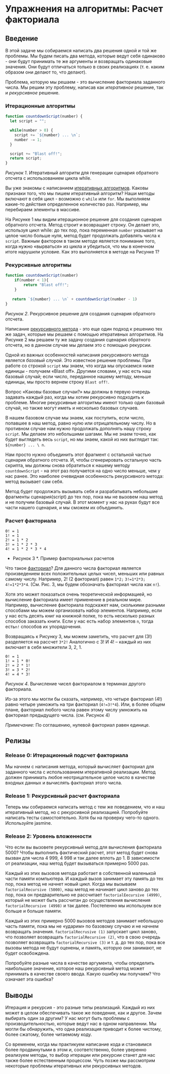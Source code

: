 # Упражнения на алгоритмы: Расчет факториала

## Введение

В этой задаче мы собираемся написать два решения одной и той же проблемы. Мы будем писать два метода, которые ведут себя одинаково - они будут принимать те же аргументы и возвращать одинаковые значения. Они будут отличаться только в своих реализациях (т. е. каким образом они делают то, что делают).

Проблема, которую мы решаем - это вычисление факториала заданного числа. Мы решим эту проблему, написав как *итеративное* решение, так и *рекурсивное* решение.

### Итерационные алгоритмы
 
```javascript
function countdownScript(number) {
  let script = "";

  while(number > 0) {
    script += `${number} ... \n`;
    number -= 1;
  }

  script += "Blast off!";
  return script;
}
```
*Рисунок 1*. Итеративный алгоритм для генерации сценария обратного отсчета с использованием цикла while.

Вы уже знакомы с написанием [итеративных алгоритмов](https://en.wikipedia.org/wiki/Iteration#Computing). Каковы признаки того, что мы пишем итеративный алгоритм? Наши методы включают в себя цикл - возможно с `while` или `for`. Мы выполняем какие-то действия определенное количество раз. Например, мы перебираем элементы в массиве.

На Рисунке 1 мы видим итерационное решение для создания сценария обратного отсчета. Метод строит и возвращает строку. Он делает это, используя цикл while: до тех пор, пока переменная `number` указывает на целое число больше нуля, метод будет продолжать добавлять числа к `script`. Важным фактором в таком методе является понимание того, когда нужно «вырваться» из цикла и убедиться, что мы в конечном итоге нарушили условие. 
Как это выполняется в методе на Рисунке 1?

### Рекурсивные алгоритмы
 
```javascript
function countdownScript(number)
 	if(number < 1){ 
 		return "Blast off!"; 
  	}
 
   return `${number} ... \n` + countdownScript(number - 1)
}
```
*Рисунок 2*. Рекурсивное решение для создания сценария обратного отсчета.

Написание [рекурсивного метода](http://en.wikipedia.org/wiki/Recursion_%28computer_science%29) - это еще один подход к решению тех же задач, которые мы решаем с помощью итеративных алгоритмов. На Рисунке 2 мы решаем ту же задачу создания сценария обратного отсчета, но в данном случае мы делаем это с помощью рекурсии.

Одной из важных особенностей написания рекурсивного метода является *базовый случай*. Это известное решение проблемы. При работе со строкой `script` мы знаем, что когда мы опускаемся ниже единицы - получаем «Blast off». Другими словами, у нас есть наш базовый случай; если число, переданное нашему методу, меньше единицы, мы просто вернем строку `Blast off!`.

Вопрос «Каковы базовые случаи?»  мы должны в первую очередь задавать каждый раз, когда мы хотим рекурсивно подходить к проблеме. Многие рекурсивные алгоритмы имеют только один базовый случай, но также могут иметь и несколько базовых случаев.

В нашем базовом случае мы знаем, как поступить, если число, попавшее в наш метод, равно нулю или отрицательному числу. Но в противном случае нам нужно продолжать дополнять нашу строку `script`. Мы делаем это небольшими шагами. Мы не знаем точно, как будет выглядеть весь `script`, но мы знаем, какой из них выглядит так: `${number} ... \ n`.

Нам просто нужно объединить этот фрагмент с остальной частью сценария обратного отсчета. И, чтобы сгенерировать остальную часть скрипта, мы должны снова обратиться к  нашему методу `countdownScript` - на этот раз получается на одно число меньше, чем у нас ранее. Это наиболее очевидная особенность рекурсивного метода: метод вызывает сам себя.

Метод будет продолжать вызывать себя и разрабатывать небольшие фрагменты сценария(script) до тех пор, пока мы не вызовем наш метод и не получим базовый случай. В этот момент у нас на руках будут все части нашего сценария, и мы сможем их объединить.

### Расчет факториала
 
```
0! = 1
1! = 1
2! = 1 * 2
3! = 1 * 2 * 3
4! = 1 * 2 * 3 * 4
```

* Рисунок 3 *. Пример факториальных расчетов

Что такое [факториал](http://en.wikipedia.org/wiki/Factorial)? Для данного числа факториал является произведением всех положительных целых чисел, меньших или равных самому числу. Например, 2! (2 факториал) равен `1*2;` `3!=1*2*3;` `4!=1*2*3*4`. (См. Рис. 3, мы будем обозначать факториал числа как `n!`).

Хотя это может показаться очень теоретической информацией, но вычисление факториала имеет применение в реальном мире. Например, вычисление факториала подскажет нам, сколькими разными способами мы можем организовать набор элементов. Например, если у нас есть десять книг на книжной полке, то есть несколько разных способов заказать книги. Если у нас есть набор элементов `n`, тогда есть` n! ` способов их упорядочения.

Возвращаясь к Рисунку 3, мы можем заметить, что расчет для (3!) разделяется на рассчет `3*2!`  Аналогично с 3! И 4! – каждый  из них включает в себя множители 3, 2, 1. 

```
0! = 1
1! = 1 * 0!
2! = 2 * 1!
3! = 3 * 2!
4! = 4 * 3!
```

*Рисунок 4*. Вычисление чисел факториалом в терминах другого факториала.

Из-за этого мы могли бы сказать, например, что четыре факториал (4!)  равно четыре умножить на три факториал  (`4!=3!*4`).  Или, в более общем плане, факториал любого числа равен этому числу умножить на факториал предыдущего числа. (см. Рисунок 4)

*Примечание:* По соглашению, нулевой факториал равен единице.


## Релизы
### Release 0: Итерационный подсчет факториала

Мы начнем с написания метода, который вычисляет факториал для заданного числа с использованием итеративной реализации. Метод должен принимать любое неотрицательное целое число в качестве входных данных и вычислять факториал этого числа.


### Release 1: Рекурсивный расчет факториала

Теперь мы собираемся написать метод с тем же поведением, что и наш итеративный метод, но с рекурсивной реализацией. Попробуйте написать тесты самостоятельно. Хотя бы на проверку чего-то одного. Используйте jasmine.


### Release 2: Уровень вложенности

Что если вы вызовете рекурсивный метод для вычисления факториала 5000? Чтобы выполнить фактический расчет, этот метод будет снова вызван для числа 4 999, 4 998 и так далее вплоть до 1. В зависимости от реализации, наш метод будет вызываться примерно 5000 раз.

Каждый из этих вызовов метода работает в собственной маленькой части памяти компьютера. И каждый вызов занимает эту память до тех пор, пока метод не начнет новый цикл. Когда мы вызываем `factorialRecursive (5000)`, наш метод не начинает цикл заново до тех пор, пока он предварительно не рассчитает `factorialEecursive (4999)`, который не может быть рассчитан до осуществления вычисления `factorialRecursive (4998)` и так далее. Постепенно мы используем все больше и больше памяти.

Каждый из этих примерно 5000 вызовов методов занимает небольшую часть памяти, пока мы не «ударим» по базовому случаю и не начнем возвращать значения. `factorialRecrusive (1)` запускает цикл заново, что позволяет возвращать `factorialRecursive (2)`, что в свою очередь позволяет возвращать `factorialRecursive (3)` и т. д. до тех пор, пока все вызовы метода не будут оценены, и память, которую они занимают, не будет освобождена.

Попробуйте разные числа в качестве аргумента, чтобы определить наибольшее значение, которое наш рекурсивный метод может принимать в качестве своего ввода. Какую ошибку мы получаем? Что означает эта ошибка?


## Выводы

Итерация и рекурсия - это разные типы реализаций. Каждый из них может в целом обеспечивать такое же поведение, как и другое. Зачем выбирать один за другим? У нас могут быть проблемы с производительностью, которые ведут нас в одном направлении. Мы могли бы обнаружить, что одна реализация приводит к более чистому, более сжатому, более читаемому коду.

Со временем, когда мы практикуем написание кода и становимся более продвинутыми в этом и, соответственно, более уверенно реализуем методы, то выбор итерации или рекурсии станет для нас также более естественным процессом. Чуть позже мы рассмотрим некоторые проблемы итеративных или рекурсивных методов.
